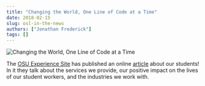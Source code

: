 ```yaml
---
title: "Changing the World, One Line of Code at a Time"
date: 2018-02-15
slug: osl-in-the-news
authors: ["Jonathan Frederick"]
tags: []
---
```


![Changing the World, One Line of Code at a Time](/images/OSLWorkers2Adjusted.jpg#blog)

The [OSU Experience Site](http://experience.oregonstate.edu/) has published an online
[article](http://experience.oregonstate.edu/feature-story/changing-world-one-line-code-time) about our students! In it
they talk about the services we provide, our positive impact on the lives of our student workers, and the industries we
work with.
